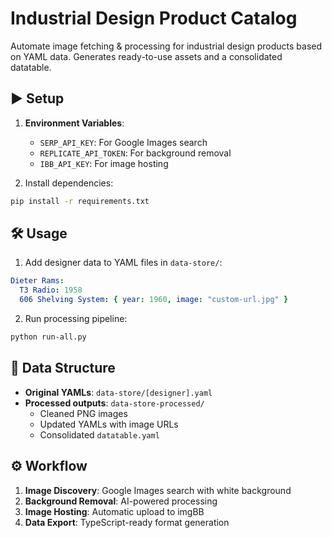 # Industrial Design Product Catalog

Automate image fetching & processing for industrial design products based on YAML data. Generates ready-to-use assets and a consolidated datatable.

## ▶️ Setup

1. **Environment Variables**:
   - `SERP_API_KEY`: For Google Images search
   - `REPLICATE_API_TOKEN`: For background removal
   - `IBB_API_KEY`: For image hosting
   
2. Install dependencies:
```bash
pip install -r requirements.txt
```

## 🛠 Usage

1. Add designer data to YAML files in `data-store/`:
```yaml
Dieter Rams:
  T3 Radio: 1958
  606 Shelving System: { year: 1960, image: "custom-url.jpg" }
```

2. Run processing pipeline:
```bash
python run-all.py
```

## 📁 Data Structure

- **Original YAMLs**: `data-store/[designer].yaml`
- **Processed outputs**: `data-store-processed/`
  - Cleaned PNG images
  - Updated YAMLs with image URLs
  - Consolidated `datatable.yaml`

## ⚙️ Workflow

1. **Image Discovery**: Google Images search with white background
2. **Background Removal**: AI-powered processing
3. **Image Hosting**: Automatic upload to imgBB
4. **Data Export**: TypeScript-ready format generation
